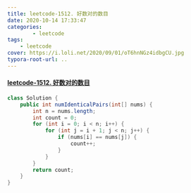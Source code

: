 ```yaml
---
title: leetcode-1512. 好数对的数目
date: 2020-10-14 17:33:47
categories: 
		- leetcode
tags: 
	- leetcode
cover: https://i.loli.net/2020/09/01/oT6hnNGz4idbgCU.jpg
typora-root-url: ..
---
```


#### [leetcode-1512. 好数对的数目](https://leetcode-cn.com/problems/number-of-good-pairs/)

```java
class Solution {
    public int numIdenticalPairs(int[] nums) {
        int n = nums.length;
        int count = 0;
        for (int i = 0; i < n; i++) {
            for (int j = i + 1; j < n; j++) {
                if (nums[i] == nums[j]) {
                    count++;
                }
            }
        }
        return count;
    }
}
```

